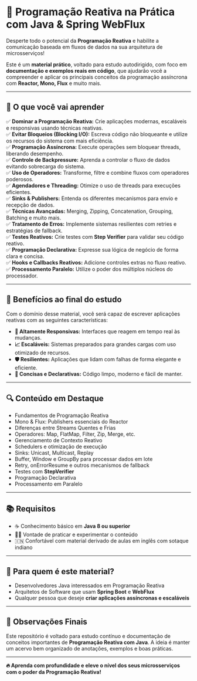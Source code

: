 # 🚀 Programação Reativa na Prática com Java & Spring WebFlux

Desperte todo o potencial da **Programação Reativa** e habilite a comunicação baseada em fluxos de dados na sua arquitetura de microsserviços!

Este é um **material prático**, voltado para estudo autodirigido, com foco em **documentação e exemplos reais em código**, que ajudarão você a compreender e aplicar os principais conceitos da programação assíncrona com **Reactor, Mono, Flux** e muito mais.

---

## 🧠 O que você vai aprender

✅ **Dominar a Programação Reativa:** Crie aplicações modernas, escaláveis e responsivas usando técnicas reativas.  
✅ **Evitar Bloqueios (Blocking I/O):** Escreva código não bloqueante e utilize os recursos do sistema com mais eficiência.  
✅ **Programação Assíncrona:** Execute operações sem bloquear threads, liberando desempenho.  
✅ **Controle de Backpressure:** Aprenda a controlar o fluxo de dados evitando sobrecarga do sistema.  
✅ **Uso de Operadores:** Transforme, filtre e combine fluxos com operadores poderosos.  
✅ **Agendadores e Threading:** Otimize o uso de threads para execuções eficientes.  
✅ **Sinks & Publishers:** Entenda os diferentes mecanismos para envio e recepção de dados.  
✅ **Técnicas Avançadas:** Merging, Zipping, Concatenation, Grouping, Batching e muito mais.  
✅ **Tratamento de Erros:** Implemente sistemas resilientes com retries e estratégias de fallback.  
✅ **Testes Reativos:** Crie testes com **Step Verifier** para validar seu código reativo.  
✅ **Programação Declarativa:** Expresse sua lógica de negócio de forma clara e concisa.  
✅ **Hooks e Callbacks Reativos:** Adicione controles extras no fluxo reativo.  
✅ **Processamento Paralelo:** Utilize o poder dos múltiplos núcleos do processador.

---

## 🎯 Benefícios ao final do estudo

Com o domínio desse material, você será capaz de escrever aplicações reativas com as seguintes características:

- **🔄 Altamente Responsivas:** Interfaces que reagem em tempo real às mudanças.
- **📈 Escaláveis:** Sistemas preparados para grandes cargas com uso otimizado de recursos.
- **🛡️ Resilientes:** Aplicações que lidam com falhas de forma elegante e eficiente.
- **🎯 Concisas e Declarativas:** Código limpo, moderno e fácil de manter.

---

## 🔍 Conteúdo em Destaque

- Fundamentos de Programação Reativa
- Mono & Flux: Publishers essenciais do Reactor
- Diferenças entre Streams Quentes e Frias
- Operadores: Map, FlatMap, Filter, Zip, Merge, etc.
- Gerenciamento de Contexto Reativo
- Schedulers e otimização de execução
- Sinks: Unicast, Multicast, Replay
- Buffer, Window e GroupBy para processar dados em lote
- Retry, onErrorResume e outros mecanismos de fallback
- Testes com **StepVerifier**
- Programação Declarativa
- Processamento em Paralelo

---

## 📚 Requisitos

- ☕ Conhecimento básico em **Java 8 ou superior**
- 🧑‍💻 Vontade de praticar e experimentar o conteúdo
- 🇮🇳 Confortável com material derivado de aulas em inglês com sotaque indiano

---

## 👥 Para quem é este material?

- Desenvolvedores Java interessados em Programação Reativa
- Arquitetos de Software que usam **Spring Boot** e **WebFlux**
- Qualquer pessoa que deseje **criar aplicações assíncronas e escaláveis**

---

## 📌 Observações Finais

Este repositório é voltado para estudo contínuo e documentação de conceitos importantes de **Programação Reativa com Java**. A ideia é manter um acervo bem organizado de anotações, exemplos e boas práticas.

---

**🔥 Aprenda com profundidade e eleve o nível dos seus microsserviços com o poder da Programação Reativa!**
